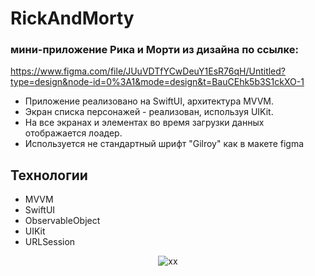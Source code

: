 # RickAndMorty

### мини-приложение Рика и Морти из дизайна по ссылке:

https://www.figma.com/file/JUuVDTfYCwDeuY1EsR76qH/Untitled?type=design&node-id=0%3A1&mode=design&t=BauCEhk5b3S1ckXO-1

- Приложение реализовано на SwiftUI, архитектура MVVM.
- Экран списка персонажей - реализован, используя UIKit.
- На все экранах и элементах во время загрузки данных отображается лоадер.
- Используется не стандартный шрифт "Gilroy" как в макете figma

## Технологии

- MVVM
- SwiftUI
- ObservableObject
- UIKit
- URLSession

<div align="center">

  ![xx](https://github.com/deshabml/RickAndMorty/blob/main/GIFImage.gif?w=450)
